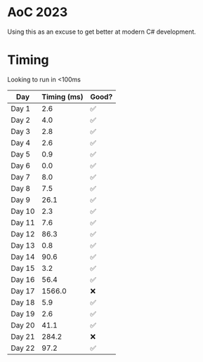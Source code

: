 # AoC 2023

Using this as an excuse to get better at modern C# development.

# Timing

Looking to run in <100ms

| Day    | Timing (ms) | Good? |
|--------|-------------|-------|
| Day 1  | 2.6         |✅     |
| Day 2  | 4.0         |✅     |
| Day 3  | 2.8         |✅     |
| Day 4  | 2.6         |✅     |
| Day 5  | 0.9         |✅     |
| Day 6  | 0.0         |✅     |
| Day 7  | 8.0         |✅     |
| Day 8  | 7.5         |✅     |
| Day 9  | 26.1        |✅     |
| Day 10 | 2.3         |✅     |
| Day 11 | 7.6         |✅     |
| Day 12 | 86.3        |✅     |
| Day 13 | 0.8         |✅     |
| Day 14 | 90.6        |✅     |
| Day 15 | 3.2         |✅     |
| Day 16 | 56.4        |✅     |
| Day 17 | 1566.0      |❌     |
| Day 18 | 5.9         |✅     |
| Day 19 | 2.6         |✅     |
| Day 20 | 41.1        |✅     |
| Day 21 | 284.2       |❌     |
| Day 22 | 97.2        |✅     |
